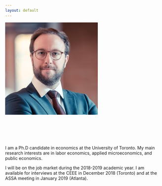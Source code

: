 ```yaml
---
layout: default
---
```


![picture](images/MarcAntoineSchmidt_sq_300.jpg "Marc-Antoine Schmidt")

<br/><br/><br/><br/>
<span class="clear-mobile"></span>

I am a Ph.D candidate in economics at the University of Toronto. 
My main research interests are in labor economics, applied microeconomics, and public economics.


I will be on the job market during the 2018-2019 academic year. I am available for interviews at the CEEE in December 2018 (Toronto) and at the ASSA meeting in January 2019 (Atlanta).
